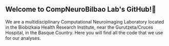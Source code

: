 ## Welcome to CompNeuroBilbao Lab's GitHub!👋

We are a multidisciplinary Computational Neuroimaging Laboratory located in the Biobizkaia Health Research Institute, near the Gurutzeta/Cruces Hospital, in the Basque Country.
Here you will find all the code that we use for our analyses.


<!--

**Here are some ideas to get you started:**

🙋‍♀️ A short introduction - what is your organization all about?
🌈 Contribution guidelines - how can the community get involved?
👩‍💻 Useful resources - where can the community find your docs? Is there anything else the community should know?
🍿 Fun facts - what does your team eat for breakfast?
🧙 Remember, you can do mighty things with the power of [Markdown](https://docs.github.com/github/writing-on-github/getting-started-with-writing-and-formatting-on-github/basic-writing-and-formatting-syntax)
-->
